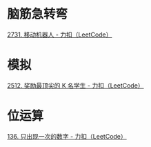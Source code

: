 # 脑筋急转弯

[2731. 移动机器人 - 力扣（LeetCode）](https://leetcode.cn/problems/movement-of-robots/description/?envType=daily-question&envId=2023-10-10)

# 模拟

[2512. 奖励最顶尖的 K 名学生 - 力扣（LeetCode）](https://leetcode.cn/problems/reward-top-k-students/description/)

# 位运算

[136. 只出现一次的数字 - 力扣（LeetCode）](https://leetcode.cn/problems/single-number/description/)
